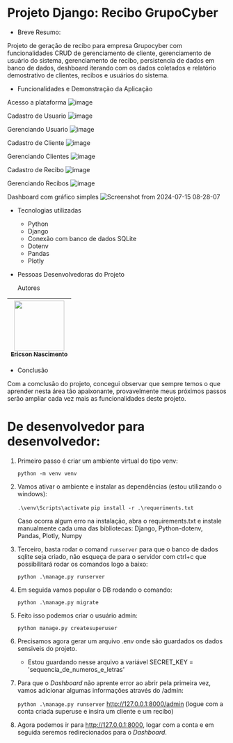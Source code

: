 # Projeto Django: Recibo GrupoCyber

* Breve Resumo:

Projeto de geração de recibo para empresa Grupocyber com funcionalidades CRUD de gerenciamento de cliente, gerenciamento de usuário do sistema, gerenciamento de recibo, persistencia de dados em banco de dados, deshboard iterando com os dados coletados e relatório demostrativo de clientes, recibos e usuários do sistema.

* Funcionalidades e Demonstração da Aplicação

Acesso a plataforma
![image](https://github.com/user-attachments/assets/1818a0ff-dcc1-4f4f-8daf-04dd1c456821)


Cadastro de Usuario
![image](https://github.com/user-attachments/assets/6830ad60-8c79-4410-ba07-b5aafd3efa76)

Gerenciando Usuario
![image](https://github.com/user-attachments/assets/b66d568a-f27d-42b4-b4c4-aab4c54cc084)

Cadastro de Cliente
![image](https://github.com/user-attachments/assets/c2c68ec3-976f-40ce-bd3c-7add7d8a1f63)

Gerenciando Clientes
![image](https://github.com/user-attachments/assets/c6c9df5f-821b-4343-8378-2d2ec5c7b31b)

Cadastro de Recibo
![image](https://github.com/user-attachments/assets/80b45e02-4477-454c-94fd-ca3f97cdd858)

Gerenciando Recibos
![image](https://github.com/user-attachments/assets/b7c341a4-3ff6-4b82-a340-1b0381e11a54)

Dashboard com gráfico simples
![Screenshot from 2024-07-15 08-28-07](https://github.com/user-attachments/assets/76c77b59-7b87-4bf9-985a-9e27988dba59)

* Tecnologias utilizadas

  * Python
  * Django
  * Conexão com banco de dados SQLite
  * Dotenv
  * Pandas
  * Plotly
    
* Pessoas Desenvolvedoras do Projeto

  Autores

| [<img loading="lazy" src="https://avatars.githubusercontent.com/u/9308189?v=4" width=115><br><sub>Ericson Nascimento</sub>](https://github.com/ericsonnascimento) |
| :---: |

* Conclusão

Com a comclusão do projeto, concegui observar que sempre temos o que aprender nesta área tão apaixonante, provavelmente meus próximos passos serão ampliar cada vez mais as funcionalidades deste projeto.

# De desenvolvedor para desenvolvedor:

1. Primeiro passo é criar um ambiente virtual do tipo venv:

   `python -m venv venv`
   
2. Vamos ativar o ambiente e instalar as dependências (estou utilizando o windows):

   `.\venv\Scripts\activate`
   `pip install -r .\requeriments.txt`

   Caso ocorra algum erro na instalação, abra o requirements.txt e instale manualmente cada uma das bibliotecas:
   Django, Python-dotenv, Pandas, Plotly, Numpy
   
3. Terceiro, basta rodar o comand `runserver` para que o banco de dados sqlite seja criado, não esqueça de para o servidor com ctrl+c que possibilitará rodar os comandos logo a baixo:
   
   `python .\manage.py runserver`

4. Em seguida vamos popular o DB rodando o comando:
   
   `python .\manage.py migrate`
   
6. Feito isso podemos criar o usuário admin:

   `python manage.py createsuperuser`

7. Precisamos agora gerar um arquivo .env onde são guardados os dados sensiveis do projeto.

   * Estou guardando nesse arquivo a variável SECRET_KEY = 'sequencia_de_numeros_e_letras'

8. Para que o *Dashboard* não aprente error ao abrir pela primeira vez, vamos adicionar algumas informações através do /admin:

   `python .\manage.py runserver`
   http://127.0.0.1:8000/admin (logue com a conta criada superuse e insira um cliente e um recibo)

9. Agora podemos ir para http://127.0.0.1:8000, logar com a conta e em seguida seremos redirecionados para o *Dashboard*.

   
 
